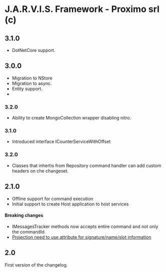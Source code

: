 J.A.R.V.I.S. Framework - Proximo srl (c)
====

## 3.1.0

- DotNetCore support.

## 3.0.0

- Migration to NStore
- Migration to async.
- Entity support.
- 
### 3.2.0

- Ability to create MongoCollection wrapper disabling nitro.

### 3.1.0

- Introduced interface ICounterServiceWithOffset

### 3.2.0

- Classes that inhertis from Repository command handler can add custom headers on che changeset.

## 2.1.0

- Offline support for command execution
- Initial support to create Host application to host services 

#### Breaking changes

- IMessagesTracker methods now accepts entire command and not only the commandId. 
- [Projection need to use attribute for signature/name/slot information](Wiki/BreakingChanges/2.1.0_ProjectionAttribute.md)

## 2.0

First version of the changelog.

